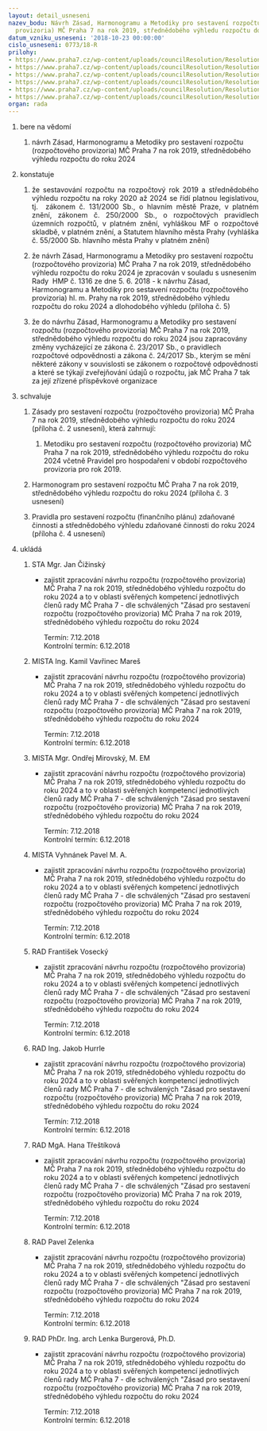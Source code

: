 ```yaml
---
layout: detail_usneseni
nazev_bodu: Návrh Zásad, Harmonogramu a Metodiky pro sestavení rozpočtu (rozpočtového
  provizoria) MČ Praha 7 na rok 2019, střednědobého výhledu rozpočtu do roku 2024
datum_vzniku_usneseni: '2018-10-23 00:00:00'
cislo_usneseni: 0773/18-R
prilohy:
- https://www.praha7.cz/wp-content/uploads/councilResolution/Resolutions/30297/export/f_p1_Duvodova_zprava_rozpocet~400983.docx
- https://www.praha7.cz/wp-content/uploads/councilResolution/Resolutions/30297/export/f_p2_Zasady_pro_sestaveni_rozpoctu_2019~400982.doc
- https://www.praha7.cz/wp-content/uploads/councilResolution/Resolutions/30297/export/f_p3_Harmonogram_priprava_rozpoctu_MC_P7_na_2019~400981.doc
- https://www.praha7.cz/wp-content/uploads/councilResolution/Resolutions/30297/export/f_p4_Zasady_rozpocet_ZC_20191~400980.doc
- https://www.praha7.cz/wp-content/uploads/councilResolution/Resolutions/30297/export/f_p5_UsnRHMPc1316verze11VEREJNE~400979.pdf
- https://www.praha7.cz/wp-content/uploads/councilResolution/Resolutions/30297/export/export~401789.pdf
organ: rada
---
```

<ol class="urzList_view" id="urzList">
<li class="urzClass1" id=""><span name="1">bere na vědomí</span> 
<ol class="urzOlClass">
<li class="urzClass2" style="TEXT-ALIGN: left" id=""><span><p>návrh Zásad, Harmonogramu a Metodiky pro sestavení rozpočtu (rozpočtového provizoria) MČ Praha 7 na rok 2019, střednědobého výhledu rozpočtu do roku 2024</p></span></li></ol></li>
<li class="urzClass1" id=""><span name="6">konstatuje</span> 
<ol class="urzOlClass" id="">
<li class="urzClass2" style="TEXT-ALIGN: justify" id=""><span><p style="TEXT-ALIGN: justify" data-mce-style="text-align: justify;">že sestavování rozpočtu na&nbsp;rozpočtový&nbsp;rok 2019 a střednědobého výhledu rozpočtu na roky 2020 až 2024 se řídí platnou legislativou, tj.&nbsp; zákonem č. 131/2000 Sb., o hlavním městě Praze, v platném znění, zákonem č. 250/2000 Sb., o rozpočtových pravidlech územních rozpočtů, v platném znění, vyhláškou MF o rozpočtové skladbě, v platném znění, a Statutem hlavního města Prahy (vyhláška č. 55/2000 Sb. hlavního města Prahy v platném znění)<br></p></span></li>
<li class="urzClass2" id="" style="text-align: left;"><span><p>že návrh Zásad, Harmonogramu a Metodiky pro sestavení rozpočtu (rozpočtového provizoria) MČ Praha 7 na rok 2019, střednědobého výhledu rozpočtu do roku 2024 je zpracován v souladu s usnesením Rady&nbsp; HMP č. 1316 ze dne 5. 6. 2018 - k návrhu Zásad, Harmonogramu a Metodiky pro sestavení rozpočtu (rozpočtového provizoria) hl. m. Prahy na rok 2019, střednědobého výhledu rozpočtu do roku 2024 a dlohodobého výhledu (příloha č. 5) <br></p></span></li><li class="urzClass2" id="" style="text-align: left;"><span><p>že do návrhu Zásad, Harmonogramu a Metodiky pro sestavení rozpočtu (rozpočtového provizoria) MČ Praha 7 na rok 2019, střednědobého výhledu rozpočtu do roku 2024 jsou zapracovány změny vycházející ze zákona č. 23/2017 Sb., o pravidlech rozpočtové odpovědnosti a zákona č. 24/2017 Sb., kterým se mění některé zákony v souvislosti se zákonem o rozpočtové odpovědnosti a které se týkají zveřejňování údajů o rozpočtu, jak MČ Praha 7 tak za její zřízené příspěvkové organizace<br></p></span></li></ol></li>
<li class="urzClass1" id=""><span name="24">schvaluje</span> 
<ol class="urzOlClass" id="">
<li class="urzClass2" style="TEXT-ALIGN: left" id=""><span><p>Zásady pro sestavení rozpočtu (rozpočtového provizoria) MČ Praha 7 na rok 2019, střednědobého výhledu rozpočtu do roku 2024 (příloha č. 2 usnesení), která zahrnují: <br></p></span><ol class="urzUlClass" id=""><li class="urzClass3" id="" style="text-align: left;"><span><p>Metodiku pro sestavení rozpočtu (rozpočtového provizoria) MČ Praha 7 na rok 2019, střednědobého výhledu rozpočtu do roku 2024 včetně Pravidel pro hospodaření v období rozpočtového provizoria pro rok 2019.<br></p></span></li></ol></li>
<li class="urzClass2" style="TEXT-ALIGN: left" id=""><span><p>Harmonogram pro sestavení rozpočtu MČ Praha 7 na rok 2019, střednědobého výhledu rozpočtu do roku 2024 (příloha č. 3 usnesení) <br></p></span></li>
<li class="urzClass2" id="" style="text-align: left;"><span><p>Pravidla pro sestavení rozpočtu (finančního plánu) zdaňované činnosti a střednědobého výhledu zdaňované činnosti do roku 2024&nbsp; (příloha č. 4 usnesení)<br></p></span></li></ol></li><li class="urzClass1" id="urzUkoly"><span name="1">ukládá</span><ol class="urzOlClass"><li class="urzClass2"><span><p>STA Mgr. Jan Čižinský</p></span><ul class="urzUlClass"><li class="urzClass3"><span><p>zajistit zpracování návrhu rozpočtu (rozpočtového provizoria) MČ Praha 7 na rok 2019, střednědobého výhledu rozpočtu do roku 2024 a to v oblasti svěřených kompetencí jednotlivých členů rady MČ Praha 7 - dle schválených "Zásad pro sestavení rozpočtu (rozpočtového provizoria) MČ Praha 7 na rok 2019, střednědobého výhledu rozpočtu do roku 2024</p></span><span class="urzUkolTermin">  Termín:&nbsp;7.12.2018</span><div class="urzUkolTermin">  Kontrolní termín:&nbsp;6.12.2018</div></li></ul></li><li class="urzClass2"><span><p>MISTA Ing. Kamil Vavřinec Mareš</p></span><ul class="urzUlClass"><li class="urzClass3"><span><p>zajistit zpracování návrhu rozpočtu (rozpočtového provizoria) MČ Praha 7 na rok 2019, střednědobého výhledu rozpočtu do roku 2024 a to v oblasti svěřených kompetencí jednotlivých členů rady MČ Praha 7 - dle schválených "Zásad pro sestavení rozpočtu (rozpočtového provizoria) MČ Praha 7 na rok 2019, střednědobého výhledu rozpočtu do roku 2024</p></span><span class="urzUkolTermin">  Termín:&nbsp;7.12.2018</span><div class="urzUkolTermin">  Kontrolní termín:&nbsp;6.12.2018</div></li></ul></li><li class="urzClass2"><span><p>MISTA Mgr. Ondřej Mirovský, M. EM</p></span><ul class="urzUlClass"><li class="urzClass3"><span><p>zajistit zpracování návrhu rozpočtu (rozpočtového provizoria) MČ Praha 7 na rok 2019, střednědobého výhledu rozpočtu do roku 2024 a to v oblasti svěřených kompetencí jednotlivých členů rady MČ Praha 7 - dle schválených "Zásad pro sestavení rozpočtu (rozpočtového provizoria) MČ Praha 7 na rok 2019, střednědobého výhledu rozpočtu do roku 2024</p></span><span class="urzUkolTermin">  Termín:&nbsp;7.12.2018</span><div class="urzUkolTermin">  Kontrolní termín:&nbsp;6.12.2018</div></li></ul></li><li class="urzClass2"><span><p>MISTA Vyhnánek Pavel M. A.</p></span><ul class="urzUlClass"><li class="urzClass3"><span><p>zajistit zpracování návrhu rozpočtu (rozpočtového provizoria) MČ Praha 7 na rok 2019, střednědobého výhledu rozpočtu do roku 2024 a to v oblasti svěřených kompetencí jednotlivých členů rady MČ Praha 7 - dle schválených "Zásad pro sestavení rozpočtu (rozpočtového provizoria) MČ Praha 7 na rok 2019, střednědobého výhledu rozpočtu do roku 2024</p></span><span class="urzUkolTermin">  Termín:&nbsp;7.12.2018</span><div class="urzUkolTermin">  Kontrolní termín:&nbsp;6.12.2018</div></li></ul></li><li class="urzClass2"><span><p>RAD František Vosecký</p></span><ul class="urzUlClass"><li class="urzClass3"><span><p>zajistit zpracování návrhu rozpočtu (rozpočtového provizoria) MČ Praha 7 na rok 2019, střednědobého výhledu rozpočtu do roku 2024 a to v oblasti svěřených kompetencí jednotlivých členů rady MČ Praha 7 - dle schválených "Zásad pro sestavení rozpočtu (rozpočtového provizoria) MČ Praha 7 na rok 2019, střednědobého výhledu rozpočtu do roku 2024</p></span><span class="urzUkolTermin">  Termín:&nbsp;7.12.2018</span><div class="urzUkolTermin">  Kontrolní termín:&nbsp;6.12.2018</div></li></ul></li><li class="urzClass2"><span><p>RAD Ing. Jakob Hurrle</p></span><ul class="urzUlClass"><li class="urzClass3"><span><p>zajistit zpracování návrhu rozpočtu (rozpočtového provizoria) MČ Praha 7 na rok 2019, střednědobého výhledu rozpočtu do roku 2024 a to v oblasti svěřených kompetencí jednotlivých členů rady MČ Praha 7 - dle schválených "Zásad pro sestavení rozpočtu (rozpočtového provizoria) MČ Praha 7 na rok 2019, střednědobého výhledu rozpočtu do roku 2024</p></span><span class="urzUkolTermin">  Termín:&nbsp;7.12.2018</span><div class="urzUkolTermin">  Kontrolní termín:&nbsp;6.12.2018</div></li></ul></li><li class="urzClass2"><span><p>RAD MgA. Hana Třeštíková</p></span><ul class="urzUlClass"><li class="urzClass3"><span><p>zajistit zpracování návrhu rozpočtu (rozpočtového provizoria) MČ Praha 7 na rok 2019, střednědobého výhledu rozpočtu do roku 2024 a to v oblasti svěřených kompetencí jednotlivých členů rady MČ Praha 7 - dle schválených "Zásad pro sestavení rozpočtu (rozpočtového provizoria) MČ Praha 7 na rok 2019, střednědobého výhledu rozpočtu do roku 2024</p></span><span class="urzUkolTermin">  Termín:&nbsp;7.12.2018</span><div class="urzUkolTermin">  Kontrolní termín:&nbsp;6.12.2018</div></li></ul></li><li class="urzClass2"><span><p>RAD Pavel Zelenka</p></span><ul class="urzUlClass"><li class="urzClass3"><span><p>zajistit zpracování návrhu rozpočtu (rozpočtového provizoria) MČ Praha 7 na rok 2019, střednědobého výhledu rozpočtu do roku 2024 a to v oblasti svěřených kompetencí jednotlivých členů rady MČ Praha 7 - dle schválených "Zásad pro sestavení rozpočtu (rozpočtového provizoria) MČ Praha 7 na rok 2019, střednědobého výhledu rozpočtu do roku 2024</p></span><span class="urzUkolTermin">  Termín:&nbsp;7.12.2018</span><div class="urzUkolTermin">  Kontrolní termín:&nbsp;6.12.2018</div></li></ul></li><li class="urzClass2"><span><p>RAD PhDr. Ing. arch Lenka Burgerová, Ph.D.</p></span><ul class="urzUlClass"><li class="urzClass3"><span><p>zajistit zpracování návrhu rozpočtu (rozpočtového provizoria) MČ Praha 7 na rok 2019, střednědobého výhledu rozpočtu do roku 2024 a to v oblasti svěřených kompetencí jednotlivých členů rady MČ Praha 7 - dle schválených "Zásad pro sestavení rozpočtu (rozpočtového provizoria) MČ Praha 7 na rok 2019, střednědobého výhledu rozpočtu do roku 2024</p></span><span class="urzUkolTermin">  Termín:&nbsp;7.12.2018</span><div class="urzUkolTermin">  Kontrolní termín:&nbsp;6.12.2018</div></li></ul></li></ol></li>
</ol>